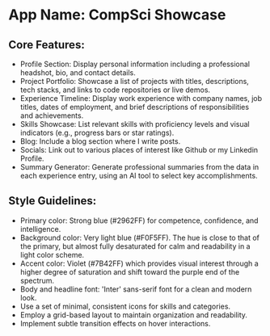 # **App Name**: CompSci Showcase

## Core Features:

- Profile Section: Display personal information including a professional headshot, bio, and contact details.
- Project Portfolio: Showcase a list of projects with titles, descriptions, tech stacks, and links to code repositories or live demos.
- Experience Timeline: Display work experience with company names, job titles, dates of employment, and brief descriptions of responsibilities and achievements.
- Skills Showcase: List relevant skills with proficiency levels and visual indicators (e.g., progress bars or star ratings).
- Blog: Include a blog section where I write posts.
- Socials: Link out to various places of interest like Github or my Linkedin Profile.
- Summary Generator: Generate professional summaries from the data in each experience entry, using an AI tool to select key accomplishments.

## Style Guidelines:

- Primary color: Strong blue (#2962FF) for competence, confidence, and intelligence.
- Background color: Very light blue (#F0F5FF). The hue is close to that of the primary, but almost fully desaturated for calm and readability in a light color scheme.
- Accent color: Violet (#7B42FF) which provides visual interest through a higher degree of saturation and shift toward the purple end of the spectrum.
- Body and headline font: 'Inter' sans-serif font for a clean and modern look.
- Use a set of minimal, consistent icons for skills and categories.
- Employ a grid-based layout to maintain organization and readability.
- Implement subtle transition effects on hover interactions.